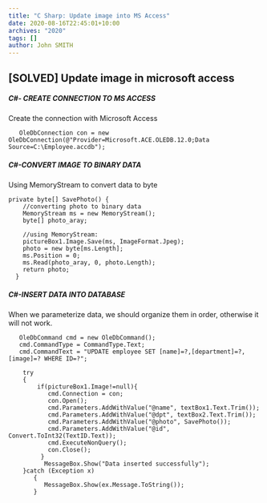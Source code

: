 ```yaml
---
title: "C Sharp: Update image into MS Access"
date: 2020-08-16T22:45:01+10:00
archives: "2020"
tags: []
author: John SMITH
---
```

## [SOLVED] Update image in microsoft access

#####  C#- CREATE CONNECTION TO MS ACCESS

Create the connection with Microsoft Access
```
   OleDbConnection con = new OleDbConnection(@"Provider=Microsoft.ACE.OLEDB.12.0;Data Source=C:\Employee.accdb");
```

#####  C#-CONVERT IMAGE TO BINARY DATA

Using MemoryStream to convert data to byte

```
private byte[] SavePhoto() {
    //converting photo to binary data
    MemoryStream ms = new MemoryStream();
    byte[] photo_aray;
           
    //using MemoryStream:
    pictureBox1.Image.Save(ms, ImageFormat.Jpeg);
    photo = new byte[ms.Length];
    ms.Position = 0;
    ms.Read(photo_aray, 0, photo.Length);
    return photo;
  }
```

#####  C#-INSERT DATA INTO DATABASE
When we parameterize data, we should organize them in order, otherwise it will not work.
```
   OleDbCommand cmd = new OleDbCommand();
   cmd.CommandType = CommandType.Text;
   cmd.CommandText = "UPDATE employee SET [name]=?,[department]=?,[image]=? WHERE ID=?";

    try
    {   
        if(pictureBox1.Image!=null){
           cmd.Connection = con;
           con.Open();      
           cmd.Parameters.AddWithValue("@name", textBox1.Text.Trim());
           cmd.Parameters.AddWithValue("@dpt", textBox2.Text.Trim());
           cmd.Parameters.AddWithValue("@photo", SavePhoto());
           cmd.Parameters.AddWithValue("@id", Convert.ToInt32(TextID.Text));    
           cmd.ExecuteNonQuery();
           con.Close();
         }
          MessageBox.Show("Data inserted successfully");
    }catch (Exception x)
       {
          MessageBox.Show(ex.Message.ToString());
       }
```

